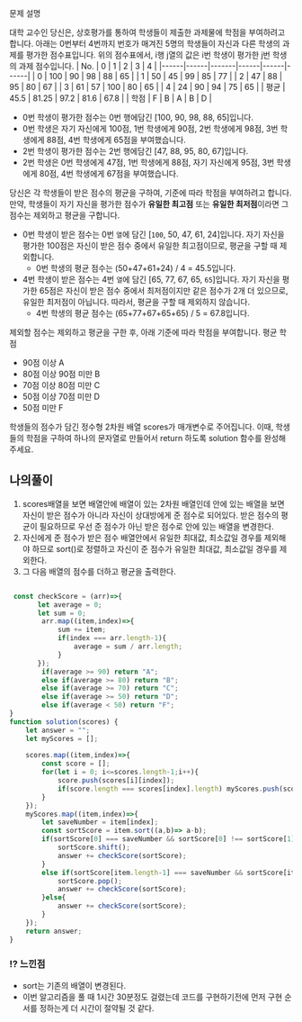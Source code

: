 문제 설명

대학 교수인 당신은, 상호평가를 통하여 학생들이 제출한 과제물에 학점을 부여하려고 합니다. 아래는 0번부터 4번까지 번호가 매겨진 5명의 학생들이 자신과 다른 학생의 과제를 평가한 점수표입니다.
위의 점수표에서, i행 j열의 값은 i번 학생이 평가한 j번 학생의 과제 점수입니다.
| No.  | 0    | 1     | 2    | 3    | 4    |
|------|------|-------|------|------|------|
| 0    | 100  | 90    | 98   | 88   | 65   |
| 1    | 50   | 45    | 99   | 85   | 77   |
| 2    | 47   | 88    | 95   | 80   | 67   |
| 3    | 61   | 57    | 100  | 80   | 65   |
| 4    | 24   | 90    | 94   | 75   | 65   |
| 평균 | 45.5 | 81.25 | 97.2 | 81.6 | 67.8 |
| 학점 | F    | B     | A    | B    | D    |

- 0번 학생이 평가한 점수는 0번 행에담긴 [100, 90, 98, 88, 65]입니다.
- 0번 학생은 자기 자신에게 100점, 1번 학생에게 90점, 2번 학생에게 98점, 3번 학생에게 88점, 4번 학생에게 65점을 부여했습니다.
- 2번 학생이 평가한 점수는 2번 행에담긴 [47, 88, 95, 80, 67]입니다.
- 2번 학생은 0번 학생에게 47점, 1번 학생에게 88점, 자기 자신에게 95점, 3번 학생에게 80점, 4번 학생에게 67점을 부여했습니다.

당신은 각 학생들이 받은 점수의 평균을 구하여, 기준에 따라 학점을 부여하려고 합니다.만약, 학생들이 자기 자신을 평가한 점수가 **유일한 최고점** 또는 **유일한 최저점**이라면 그 점수는 제외하고 평균을 구합니다.

- 0번 학생이 받은 점수는 0번 `열`에 담긴 [`100`, 50, 47, 61, 24]입니다. 자기 자신을 평가한 100점은 자신이 받은 점수 중에서 유일한 최고점이므로, 평균을 구할 때 제외합니다.
    - 0번 학생의 평균 점수는 (50+47+61+24) / 4 = 45.5입니다.
- 4번 학생이 받은 점수는 4번 `열`에 담긴 [65, 77, 67, 65, `65`]입니다. 자기 자신을 평가한 65점은 자신이 받은 점수 중에서 최저점이지만 같은 점수가 2개 더 있으므로, 유일한 최저점이 아닙니다. 따라서, 평균을 구할 때 제외하지 않습니다.
    - 4번 학생의 평균 점수는 (65+77+67+65+65) / 5 = 67.8입니다.

제외할 점수는 제외하고 평균을 구한 후, 아래 기준에 따라 학점을 부여합니다.
평균	학점
- 90점 이상	A
- 80점 이상 90점 미만	B
- 70점 이상 80점 미만	C
- 50점 이상 70점 미만	D
- 50점 미만	F

학생들의 점수가 담긴 정수형 2차원 배열 scores가 매개변수로 주어집니다. 이때, 학생들의 학점을 구하여 하나의 문자열로 만들어서 return 하도록 solution 함수를 완성해주세요.

## 나의풀이
1. scores배열을 보면 배열안에 배열이 있는 2차원 배열인데 안에 있는 배열을 보면 자신이 받은 점수가 아니라 자신이 상대방에게 준 점수로 되어있다. 받은 점수의 평균이 필요하므로 우선 준 점수가 아닌 받은 점수로 안에 있는 배열을 변경한다.
2. 자신에게 준 점수가 받은 점수 배열안에서 유일한 최대값, 최소값일 경우를 제외해야 하므로 sort()로 정렬하고 자신이 준 점수가 유일한 최대값, 최소값일 경우를 제외한다.
3. 그 다음 배열의 점수를 더하고 평균을 출력한다.
```jsx

 const checkScore = (arr)=>{
       let average = 0;
       let sum = 0;
        arr.map((item,index)=>{
            sum += item;
            if(index === arr.length-1){
                average = sum / arr.length;
            }
       });
        if(average >= 90) return "A";
        else if(average >= 80) return "B";
        else if(average >= 70) return "C";
        else if(average >= 50) return "D";
        else if(average < 50) return "F";
}
function solution(scores) {
    let answer = "";
    let myScores = [];
   
    scores.map((item,index)=>{
        const score = [];
        for(let i = 0; i<=scores.length-1;i++){
            score.push(scores[i][index]);
            if(score.length === scores[index].length) myScores.push(score);
        }
    });
    myScores.map((item,index)=>{
        let saveNumber = item[index];
        const sortScore = item.sort((a,b)=> a-b);
        if(sortScore[0] === saveNumber && sortScore[0] !== sortScore[1]){
            sortScore.shift();
            answer += checkScore(sortScore);
        }
        else if(sortScore[item.length-1] === saveNumber && sortScore[item.length-1] !== sortScore[item.length-2]){
            sortScore.pop();
            answer += checkScore(sortScore);
        }else{
            answer += checkScore(sortScore);
        }
    });
    return answer;
}
```

### ⁉️ 느낀점 
- sort는 기존의 배열이 변경된다.
- 이번 알고리즘을 풀 때 1시간 30분정도 걸렸는데 코드를 구현하기전에 먼저 구현 순서를 정하는게 더 시간이 절약될 것 같다.
